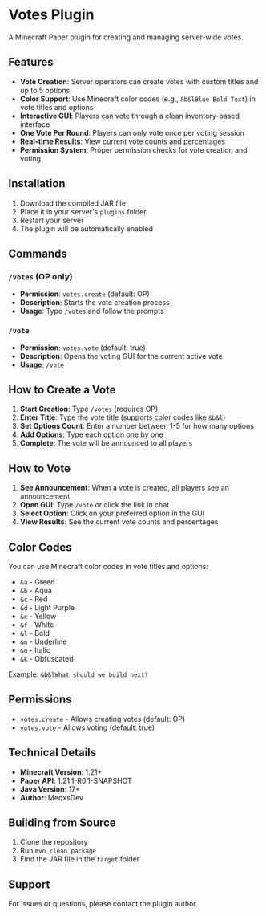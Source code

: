 # Votes Plugin

A Minecraft Paper plugin for creating and managing server-wide votes.

## Features

- **Vote Creation**: Server operators can create votes with custom titles and up to 5 options
- **Color Support**: Use Minecraft color codes (e.g., `&b&lBlue Bold Text`) in vote titles and options
- **Interactive GUI**: Players can vote through a clean inventory-based interface
- **One Vote Per Round**: Players can only vote once per voting session
- **Real-time Results**: View current vote counts and percentages
- **Permission System**: Proper permission checks for vote creation and voting

## Installation

1. Download the compiled JAR file
2. Place it in your server's `plugins` folder
3. Restart your server
4. The plugin will be automatically enabled

## Commands

### `/votes` (OP only)
- **Permission**: `votes.create` (default: OP)
- **Description**: Starts the vote creation process
- **Usage**: Type `/votes` and follow the prompts

### `/vote`
- **Permission**: `votes.vote` (default: true)
- **Description**: Opens the voting GUI for the current active vote
- **Usage**: `/vote`

## How to Create a Vote

1. **Start Creation**: Type `/votes` (requires OP)
2. **Enter Title**: Type the vote title (supports color codes like `&b&l`)
3. **Set Options Count**: Enter a number between 1-5 for how many options
4. **Add Options**: Type each option one by one
5. **Complete**: The vote will be announced to all players

## How to Vote

1. **See Announcement**: When a vote is created, all players see an announcement
2. **Open GUI**: Type `/vote` or click the link in chat
3. **Select Option**: Click on your preferred option in the GUI
4. **View Results**: See the current vote counts and percentages

## Color Codes

You can use Minecraft color codes in vote titles and options:
- `&a` - Green
- `&b` - Aqua
- `&c` - Red
- `&d` - Light Purple
- `&e` - Yellow
- `&f` - White
- `&l` - Bold
- `&n` - Underline
- `&o` - Italic
- `&k` - Obfuscated

Example: `&b&lWhat should we build next?`

## Permissions

- `votes.create` - Allows creating votes (default: OP)
- `votes.vote` - Allows voting (default: true)

## Technical Details

- **Minecraft Version**: 1.21+
- **Paper API**: 1.21.1-R0.1-SNAPSHOT
- **Java Version**: 17+
- **Author**: MeqxsDev

## Building from Source

1. Clone the repository
2. Run `mvn clean package`
3. Find the JAR file in the `target` folder

## Support

For issues or questions, please contact the plugin author.
